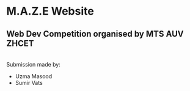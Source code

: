 # M.A.Z.E Website

## Web Dev Competition organised by MTS AUV ZHCET
<br/>
Submission made by:
<ul>
<li>Uzma Masood</li>
<li>Sumir Vats</li>
</ul>
